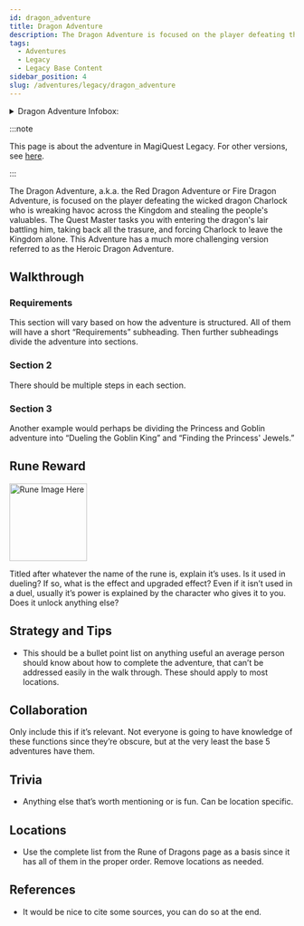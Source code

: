 ```yaml
---
id: dragon_adventure
title: Dragon Adventure
description: The Dragon Adventure is focused on the player defeating the dragon Charlock, taking back all the trasure, and forcing him to leave the Kingdom alone.
tags:
  - Adventures
  - Legacy
  - Legacy Base Content
sidebar_position: 4
slug: /adventures/legacy/dragon_adventure
---
```


<details>
  <summary>Dragon Adventure Infobox:</summary>
  | Dragon Adventure |
  | --- |
  | <img src="" alt="Dragon Adventure Art" width="270" hight="338" title="Dragon Adventure Art"></img> |

  | General Information |  |
  | --- | --- |
  | Content Set | Legacy Base Content |
  | Adventure Giver | Quest Master |
  | Reward Giver | Charlock |
  | Prerequisites | - [Rune of Freezing](https://example.com) <br></br> - [Rune of Protection](https://example.com) <br></br> - [Portal Rune](https://example.com) <br></br> - [Rune of Protection](https://example.com) <br></br> - [Reveal Rune (Myrtle Beach, SC and Tokyo Dome, JP)](https://example.com) |

  | Rewards |  |  |
  | --- | --- | --- |
  | ***Gold*** | ***XP*** | ***Rune*** |
  | 2500 <img src="/img/docs/multi-use/infobox-assets/gold.png" alt="Gold Icon" width="24" hight="24" title="Gold Icon"></img> | 500 <img src="/img/docs/multi-use/infobox-assets/xp.png" alt="XP Icon" width="24" hight="25" title="XP Icon"></img> | [Rune of Dragons](https://example.com) |

  | In Other Versions |  |
  | --- | --- |
  | [MagiQuest Chronicles](https://example.com) | [MagiQuest Evergreen](https://example.com) |
</details>

:::note

This page is about the adventure in MagiQuest Legacy. For other versions, see [here](https://example.com).

:::

The Dragon Adventure, a.k.a. the Red Dragon Adventure or Fire Dragon Adventure, is focused on the player defeating the wicked dragon Charlock who is wreaking havoc across the Kingdom and stealing the people's valuables. The Quest Master tasks you with entering the dragon's lair battling him, taking back all the trasure, and forcing Charlock to leave the Kingdom alone. This Adventure has a much more challenging version referred to as the Heroic Dragon Adventure.

## Walkthrough

### Requirements

This section will vary based on how the adventure is structured. All of them will have a short “Requirements” subheading. Then further subheadings divide the adventure into sections.

### Section 2

There should be multiple steps in each section.

### Section 3

Another example would perhaps be dividing the Princess and Goblin adventure into “Dueling the Goblin King” and “Finding the Princess' Jewels.”

## Rune Reward

<img src="" alt="Rune Image Here" width="137" hight="192" title="Image description here"></img>

Titled after whatever the name of the rune is, explain it’s uses. Is it used in dueling? If so, what is the effect and upgraded effect? Even if it isn’t used in a duel, usually it’s power is explained by the character who gives it to you. Does it unlock anything else?

## Strategy and Tips

- This should be a bullet point list on anything useful an average person should know about how to complete the adventure, that can’t be addressed easily in the walk through. These should apply to most locations.

## Collaboration

Only include this if it’s relevant. Not everyone is going to have knowledge of these functions since they’re obscure, but at the very least the base 5 adventures have them.

## Trivia

- Anything else that’s worth mentioning or is fun. Can be location specific.

## Locations

- Use the complete list from the Rune of Dragons page as a basis since it has all of them in the proper order. Remove locations as needed.

## References

  - It would be nice to cite some sources, you can do so at the end.